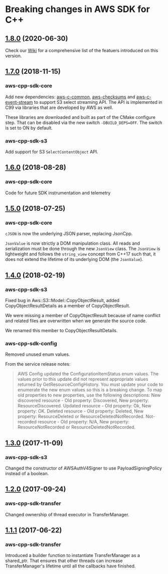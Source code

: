 # Breaking changes in AWS SDK for C++

## [1.8.0](https://github.com/aws/aws-sdk-cpp/tree/1.8.0) (2020-06-30)
Check our [Wiki](https://github.com/aws/aws-sdk-cpp/wiki/What%E2%80%99s-New-in-AWS-SDK-for-C---Version-1.8) for a comprehensive list of the featuers introduced on this version.

## [1.7.0](https://github.com/aws/aws-sdk-cpp/tree/1.7.0) (2018-11-15)

### aws-cpp-sdk-core
Add new dependencies: [aws-c-common](https://github.com/awslabs/aws-c-common), [aws-checksums](https://github.com/awslabs/aws-checksums) and [aws-c-event-stream](https://github.com/awslabs/aws-c-event-stream) to support S3 select streaming API. The API is implemented in C99 via libraries that are developed by AWS as well.

These libraries are downloaded and built as part of the CMake configure step. That can be disabled via the new switch `-DBUILD_DEPS=OFF`. The switch is set to ON by default.

### aws-cpp-sdk-s3
Add support for S3 `SelectContentObject` API.

## [1.6.0](https://github.com/aws/aws-sdk-cpp/tree/1.6.0) (2018-08-28)

### aws-cpp-sdk-core

Code for future SDK instrumentation and telemetry

## [1.5.0](https://github.com/aws/aws-sdk-cpp/tree/1.5.0) (2018-07-25)

### aws-cpp-sdk-core

`cJSON` is now the underlying JSON parser, replacing JsonCpp.

`JsonValue` is now strictly a DOM manipulation class. All reads and serialization must be done through the new
`JsonView` class. The `JsonView` is lightweight and follows the `string_view` concept from C++17 such that, it does not
extend the lifetime of its underlying DOM (the `JsonValue`).

## [1.4.0](https://github.com/aws/aws-sdk-cpp/tree/1.4.0) (2018-02-19)

### aws-cpp-sdk-s3

Fixed bug in Aws::S3::Model::CopyObjectResult, added CopyObjectResultDetails as a member of CopyObjectResult.

We were missing a member of CopyObjectResult because of name conflict and related files are overwritten when we generate the source code.

We renamed this member to CopyObjectResultDetails.

### aws-cpp-sdk-config

Removed unused enum values.

From the service release notes:
> AWS Config updated the ConfigurationItemStatus enum values. The values prior to this update did not represent appropriate values returned by GetResourceConfigHistory. You must update your code to enumerate the new enum values so this is a breaking change. To map old properties to new properties, use the following descriptions: New discovered resource - Old property: Discovered, New property: ResourceDiscovered. Updated resource - Old property: Ok, New property: OK. Deleted resource - Old property: Deleted, New property: ResourceDeleted or ResourceDeletedNotRecorded. Not-recorded resource - Old property: N/A, New property: ResourceNotRecorded or ResourceDeletedNotRecorded.


## [1.3.0](https://github.com/aws/aws-sdk-cpp/tree/1.3.0) (2017-11-09)

### aws-cpp-sdk-s3

Changed the constructor of AWSAuthV4Signer to use PayloadSigningPolicy instead of a boolean.


## [1.2.0](https://github.com/aws/aws-sdk-cpp/tree/1.2.0) (2017-09-24)

### aws-cpp-sdk-transfer

Changed ownership of thread executor in TransferManager.


## [1.1.1](https://github.com/aws/aws-sdk-cpp/tree/1.1.1) (2017-06-22)

### aws-cpp-sdk-transfer

Introduced a builder function to instantiate TransferManager
as a shared_ptr. That ensures that other threads can increase
TransferManager's lifetime until all the callbacks have finished.
